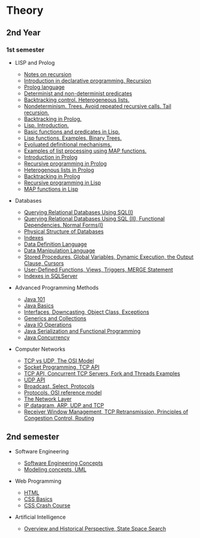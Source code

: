 # Theory

## 2nd Year

### 1st semester

* LISP and Prolog
  * [Notes on recursion](https://unexpected-fin-7b2.notion.site/Examples-of-recursion-b9ca3cf433e64a4a9d388561ba1e2ac6)
  * [Introduction in declarative programming. Recursion](https://unexpected-fin-7b2.notion.site/Lecture-1-11e60148aeaf4890b70abedcccb52b94)
  * [Prolog language](https://unexpected-fin-7b2.notion.site/Lecture-2-8a5f6793746a4448b69355f3ea95e17d)
  * [Determinist and non-determinist predicates](https://unexpected-fin-7b2.notion.site/Lecture-3-7eabdecf6a304644be86ec95bff121e6)
  * [Backtracking control. Heterogeneous lists.](https://unexpected-fin-7b2.notion.site/Lecture-4-3b5e75421f2346329749e7df05264452)
  * [Nondeterminism. Trees. Avoid repeated recursive calls. Tail recursion.](https://unexpected-fin-7b2.notion.site/Lecture-5-f33abe1944d24d3d93730d78a3f8fa1a)
  * [Backtracking in Prolog.](https://unexpected-fin-7b2.notion.site/Lecture-6-2d7a2bc2ca564d0f881d5efed02e8c77)
  * [Lisp. Introduction.](https://unexpected-fin-7b2.notion.site/Lecture-7-bbaff51cb9014109bd28f537d1a1382f)
  * [Basic functions and predicates in Lisp.](https://unexpected-fin-7b2.notion.site/Lecture-8-d8af81e4d1de4e068c910fcb80b5643c)
  * [Lisp functions. Examples. Binary Trees.](https://unexpected-fin-7b2.notion.site/Lecture-9-e7f442bb24b54441a167ee65de1df65c)
  * [Evoluated definitional mechanisms.](https://unexpected-fin-7b2.notion.site/Lecture-10-f6b7ac87014645c1a19256ca84d36799)
  * [Examples of list processing using MAP functions.](https://unexpected-fin-7b2.notion.site/Lecture-11-4421ecbd8e3f4d29abfe2549d093a694)
  * [Introduction in Prolog](https://unexpected-fin-7b2.notion.site/Seminar-1-6ca3a8088d844f80b596d8b6ab99997b)  
  * [Recursive programming in Prolog](https://unexpected-fin-7b2.notion.site/Seminar-2-13aa3b312eec46b4aba82b30ae43656b)  
  * [Heterogenous lists in Prolog](https://unexpected-fin-7b2.notion.site/Seminar-3-ede4402777d84ac19c92b08cf5eb0d01)
  * [Backtracking in Prolog](https://unexpected-fin-7b2.notion.site/Seminar-4-5c55aae3435c4726a8e41144becb66f9)
  * [Recursive programming in Lisp](https://unexpected-fin-7b2.notion.site/Seminar-5-ba16d231546b4b37a9508ac355bc8f68)
  * [MAP functions in Lisp](https://www.notion.so/Seminar-6-e12c3f5486f04d3489430c86f7ea75dc)

 * Databases
   * [Querying Relational Databases Using SQL(I)](https://unexpected-fin-7b2.notion.site/Lecture-3-9160e33fc3c94702bcf6621950330f5e)
   * [Querying Relational Databases Using SQL (II), Functional Dependencies. Normal Forms(I) ](https://unexpected-fin-7b2.notion.site/Lecture-4-4f36d838e3c1468f86fd570a5e1ac67a)
   * [Physical Structure of Databases](https://unexpected-fin-7b2.notion.site/Lecture-8-a053f3af227748ec9201d384ad707603)
   * [Indexes](https://unexpected-fin-7b2.notion.site/Lecture-9-10-Indexes-dcb3dbdbf4fd4945b4275d0cf57a071f)
   * [Data Definition Language](https://unexpected-fin-7b2.notion.site/Seminar-1-2accdbe22b304fdf8d864d3bf15115a0)
   * [Data Manipulation Language](https://unexpected-fin-7b2.notion.site/Seminar-2-da226e5746724cada75336ff818e532f)
   * [Stored Procedures, Global Variables, Dynamic Execution, the Output Clause, Cursors](https://unexpected-fin-7b2.notion.site/Seminar-3-83435b39f11243abbe98baa1dd851889)
   * [User-Defined Functions, Views, Triggers, MERGE Statement](https://unexpected-fin-7b2.notion.site/Seminar-4-f4386c8d64ec4a5a9bac2cc0b96b798a)
   * [Indexes in SQLServer](https://unexpected-fin-7b2.notion.site/Seminar-5-10ffcc3b0ea14fb08b9151847947bc25)

 * Advanced Programming Methods
   * [Java 101](https://unexpected-fin-7b2.notion.site/Java-101-afa86fe520f04d2ea4dde52e5b01492c)
   * [Java Basics](https://unexpected-fin-7b2.notion.site/Lecture-1-7fb5634c3bcf4bdabc7b1e99df5d43b1)
   * [Interfaces, Downcasting, Object Class, Exceptions](https://unexpected-fin-7b2.notion.site/Lecture-2-b9e3be3b62cf4ceba44342cb0c35e3ca)
   * [Generics and Collections](https://unexpected-fin-7b2.notion.site/Lecture-3-1640884549eb4920b77c12142d45c184)
   * [Java IO Operations](https://unexpected-fin-7b2.notion.site/Lecture-4-0cb320ebbc194263a593590961721872)
   * [Java Serialization and Functional Programming](https://unexpected-fin-7b2.notion.site/Lectures-5-6-74b5178424714ccda2032c15884a6c7e)
   * [Java Concurrency](https://unexpected-fin-7b2.notion.site/Lectures-7-8-8fcb3b927c514baf8c31da84044939e2)

 * Computer Networks
   * [TCP vs UDP, The OSI Model](https://unexpected-fin-7b2.notion.site/Lecture-1-cdd74347ef0e4614a40bba89e77d927a)
   * [Socket Programming, TCP API](https://unexpected-fin-7b2.notion.site/Lecture-2-133efa1c9674422bab231cc644e70e3b)
   * [TCP API, Concurrent TCP Servers, Fork and Threads Examples](https://unexpected-fin-7b2.notion.site/Lecture-3-9dbccfba827b4fbaa826d0e36eb7fa88)
   * [UDP API](https://unexpected-fin-7b2.notion.site/Lecture-4-56fbda7409024e26a31272f75c24379a)
   * [Broadcast, Select, Protocols](https://unexpected-fin-7b2.notion.site/Lecture-5-78b4dd8b4386448981f9d9ef5b4740ac)
   * [Protocols. OSI reference model](https://unexpected-fin-7b2.notion.site/Lecture-6-bbbb73d8ee2e4571abc1f1ccafcb15f2)
   * [The Network Layer](https://unexpected-fin-7b2.notion.site/Lecture-7-2c4b7734198f4acbb4c6cb4c428bc1c2)
   * [IP datagram, ARP, UDP and TCP](https://unexpected-fin-7b2.notion.site/Lecture-8-705dc6878bbc4591ac7dc8c48ae77e19)
   * [Receiver Window Management, TCP Retransmission, Principles of Congestion Control, Routing](https://unexpected-fin-7b2.notion.site/Lecture-9-6bb38c5af6ae4d188834a7f6f92b33e7)

## 2nd semester

* Software Engineering
   * [Software Engineering Concepts](https://unexpected-fin-7b2.notion.site/Lecture-1-eca3574133ad450faf24bf286a22a49e)
   * [Modeling concepts, UML](https://unexpected-fin-7b2.notion.site/Chapters-2-3-2-4-122953fafcc34147815c3856b6190453)

* Web Programming
   * [HTML](https://unexpected-fin-7b2.notion.site/Lecture-1-2438ec6e40e84b37924bf5c413653518)
   * [CSS Basics](https://unexpected-fin-7b2.notion.site/Lecture-2-0e0ce94d466b422d9c08c925bcd4ee97)
   * [CSS Crash Course](https://unexpected-fin-7b2.notion.site/CSS-Crash-Course-f7234556057648c0b6cce9d7aa7a323c)

* Artificial Intelligence
   * [Overview and Historical Perspective, State Space Search](https://unexpected-fin-7b2.notion.site/Lectures-1-2-b723ee43b0f24bba9ff4b7738a55f428)
